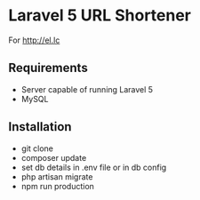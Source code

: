 # Laravel 5 URL Shortener
For http://el.lc

## Requirements
 - Server capable of running Laravel 5
 - MySQL

## Installation
 - git clone
 - composer update
 - set db details in .env file or in db config
 - php artisan migrate
 - npm run production